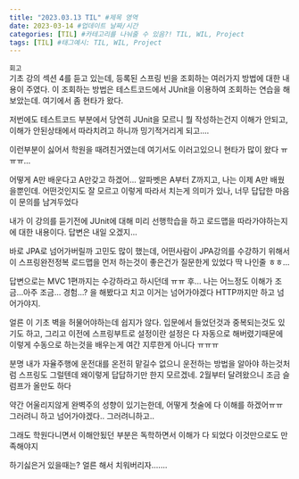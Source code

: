 ```yaml
---
title: "2023.03.13 TIL" #제목 영역
date: 2023-03-14 #업데이트 날짜/시간
categories: [TIL] #카테고리를 나눠줄 수 있음?! TIL, WIL, Project
tags: [TIL] #태그예시: TIL, WIL, Project
---
```


`회고`  
기초 강의 섹션 4를 듣고 있는데, 등록된 스프링 빈을 조회하는 여러가지 방법에 대한 내용이 주였다.
이 조회하는 방법은 테스트코드에서 JUnit을 이용하여 조회하는 연습을 해보았는데.
여기에서 좀 현타가 왔다.

저번에도 테스트코드 부분에서 당연히 JUnit을 모르니 뭘 작성하는건지 이해가 안되고,
이해가 안된상태에서 따라치려고 하니까 밍기적거리게 되고....

이런부분이 싫어서 학원을 때려친거였는데
여기서도 이러고있으니 현타가 많이 왔다 ㅠㅠㅠ...

어떻게 A만 배운다고 A만갖고 하겠어...
알파벳은 A부터 Z까지고, 나는 이제 A만 배웠을뿐인데.
어떤것인지도 잘 모르고 이렇게 따라서 치는게 의미가 있나, 너무 답답한 마음이 문의를 남겨두었다

내가 이 강의를 듣기전에 JUnit에 대해 미리 선행학습을 하고 로드맵을 따라가야하는지에 대한 내용이다.
답변은 내일 오겠지...

바로 JPA로 넘어가버릴까 고민도 많이 했는데,
어떤사람이 JPA강의를 수강하기 위해서 이 스프링완전정복 로드맵을 먼저 하는것이 좋은건가 질문한게 있었다
딱 나인줄 ㅎㅎ...

답변으로는 MVC 1편까지는 수강하라고 하시던데 ㅠㅠ
후... 나는 어느정도 이해가 조금...아주 조금... 경험...? 을 해봤다고 치고 이거는 넘어가야겠다
HTTP까지만 하고 넘어가야지.

얼른 이 기초 벽을 허물어야하는데 쉽지가 않다.
입문에서 들었던것과 중복되는것도 있기도 하고, 그리고 이전에 스프링부트로 설정이란 설정은 다 자동으로 해버렸기때문에
이렇게 수동으로 하는것을 배우는게 여간 지루한게 아니다 ㅠㅠㅠ

분명 내가 자율주행에 운전대를 온전히 맡길수 없으니 운전하는 방법을 알아야 하는것처럼
스프링도 그럴텐데 왜이렇게 답답하기만 한지 모르겠네.
2월부터 달려왔으니 조금 슬럼프가 올만도 하다

약간 어울리지않게 완벽주의 성향이 있기는한데, 어떻게 첫술에 다 이해를 하겠어ㅠㅠ
그러려니 하고 넘어가야겠다.. 그러려니하고..

그래도 학원다니면서 이해안됬던 부분은 독학하면서 이해가 다 되었다
이것만으로도 만족해야지

하기싫은거 있을때는? 얼른 해서 치워버리자.......
